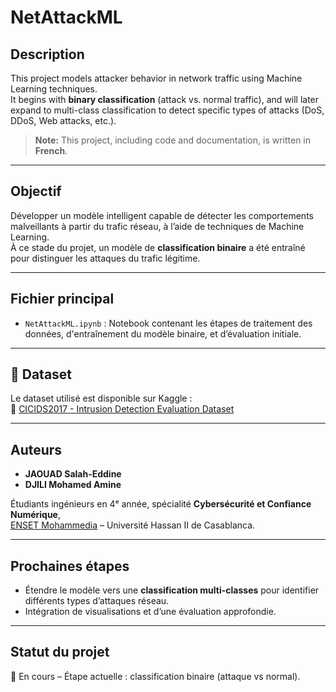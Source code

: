 # NetAttackML

## Description

This project models attacker behavior in network traffic using Machine Learning techniques.  
It begins with **binary classification** (attack vs. normal traffic), and will later expand to multi-class classification to detect specific types of attacks (DoS, DDoS, Web attacks, etc.).

> **Note:** This project, including code and documentation, is written in **French**.

---

## Objectif

Développer un modèle intelligent capable de détecter les comportements malveillants à partir du trafic réseau, à l’aide de techniques de Machine Learning.  
À ce stade du projet, un modèle de **classification binaire** a été entraîné pour distinguer les attaques du trafic légitime.

---

## Fichier principal

- `NetAttackML.ipynb` : Notebook contenant les étapes de traitement des données, d'entraînement du modèle binaire, et d’évaluation initiale.

---

## 📂 Dataset

Le dataset utilisé est disponible sur Kaggle :  
🔗 [CICIDS2017 - Intrusion Detection Evaluation Dataset](https://www.kaggle.com/datasets/dhoogla/cicids2017)

---

## Auteurs

- **JAOUAD Salah-Eddine**  
- **DJILI Mohamed Amine**  

Étudiants ingénieurs en 4ᵉ année, spécialité **Cybersécurité et Confiance Numérique**,  
[ENSET Mohammedia](http://enset-media.ac.ma/) – Université Hassan II de Casablanca.

---

## Prochaines étapes

- Étendre le modèle vers une **classification multi-classes** pour identifier différents types d’attaques réseau.
- Intégration de visualisations et d’une évaluation approfondie.

---

## Statut du projet

🚧 En cours – Étape actuelle : classification binaire (attaque vs normal).
